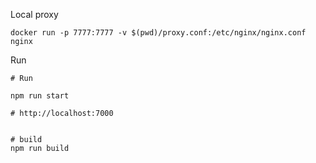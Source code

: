 
Local proxy

```
docker run -p 7777:7777 -v $(pwd)/proxy.conf:/etc/nginx/nginx.conf nginx

```

Run 

```
# Run

npm run start

# http://localhost:7000


# build
npm run build



```
